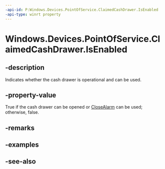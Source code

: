 ```yaml
---
-api-id: P:Windows.Devices.PointOfService.ClaimedCashDrawer.IsEnabled
-api-type: winrt property
---
```


<!-- Property syntax
public bool IsEnabled { get; }
-->

# Windows.Devices.PointOfService.ClaimedCashDrawer.IsEnabled

## -description
Indicates whether the cash drawer is operational and can be used.

## -property-value
True if the cash drawer can be opened or [CloseAlarm](claimedcashdrawer_closealarm.md) can be used; otherwise, false.

## -remarks

## -examples

## -see-also
